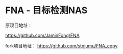 # FNA - 目标检测NAS

原项目地址：

https://github.com/JaminFong/FNA


fork项目地址：
https://github.com/stnjumu/FNA_copy
